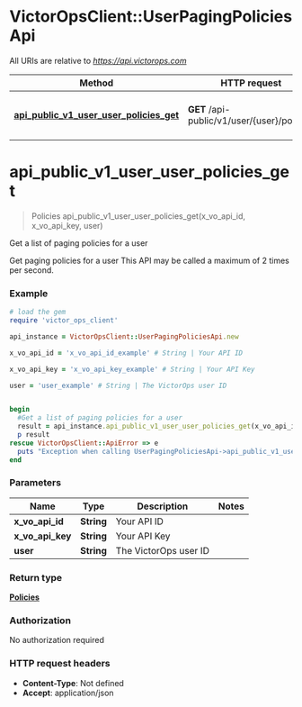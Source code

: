 # VictorOpsClient::UserPagingPoliciesApi

All URIs are relative to *https://api.victorops.com*

| Method                                                                                                    | HTTP request                                | Description                              |
| --------------------------------------------------------------------------------------------------------- | ------------------------------------------- | ---------------------------------------- |
| [**api_public_v1_user_user_policies_get**](UserPagingPoliciesApi.md#api_public_v1_user_user_policies_get) | **GET** /api-public/v1/user/{user}/policies | Get a list of paging policies for a user |

# **api_public_v1_user_user_policies_get**

> Policies api_public_v1_user_user_policies_get(x_vo_api_id, x_vo_api_key, user)

Get a list of paging policies for a user

Get paging policies for a user This API may be called a maximum of 2 times per second.

### Example

```ruby
# load the gem
require 'victor_ops_client'

api_instance = VictorOpsClient::UserPagingPoliciesApi.new

x_vo_api_id = 'x_vo_api_id_example' # String | Your API ID

x_vo_api_key = 'x_vo_api_key_example' # String | Your API Key

user = 'user_example' # String | The VictorOps user ID


begin
  #Get a list of paging policies for a user
  result = api_instance.api_public_v1_user_user_policies_get(x_vo_api_id, x_vo_api_key, user)
  p result
rescue VictorOpsClient::ApiError => e
  puts "Exception when calling UserPagingPoliciesApi->api_public_v1_user_user_policies_get: #{e}"
end
```

### Parameters

| Name             | Type       | Description           | Notes |
| ---------------- | ---------- | --------------------- | ----- |
| **x_vo_api_id**  | **String** | Your API ID           |
| **x_vo_api_key** | **String** | Your API Key          |
| **user**         | **String** | The VictorOps user ID |

### Return type

[**Policies**](Policies.md)

### Authorization

No authorization required

### HTTP request headers

- **Content-Type**: Not defined
- **Accept**: application/json
